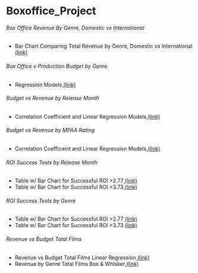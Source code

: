 # Boxoffice_Project

<h6>Box Office Revenue By Genre, Domestic vs International</h6>
<ul>
  <li>Bar Chart Comparing Total Revenue by Genre, Domestic vs International<a href="https://github.com/cspence001/Boxoffice_Project/blob/main/Project%20Files/Box%20Office%20Revenues%20By%20Genre.ipynb"> (link)</a></li>
 </ul>

<h6> Box Office v Production Budget by Genre</h6>
<ul>
  <li>Regression Models<a href="https://github.com/cspence001/Boxoffice_Project/blob/main/Project%20Files/box%20office%20vs%20production%20budget%20by%20genre%20regression%20(4).ipynb"> (link)</a></li>
</ul>

<h6>Budget vs Revenue by Release Month</h6>
<ul>
  <li>Correlation Coefficient and Linear Regression Models<a href="https://github.com/cspence001/Boxoffice_Project/blob/main/Project%20Files/Budget_vs_Revenue%20per%20month.ipynb"> (link)</a></li>
</ul>

<h6>Budget vs Revenue by MPAA Rating</h6>
<ul>
  <li>Correlation Coefficeint and Linear Regression Models<a href="https://github.com/cspence001/Boxoffice_Project/blob/main/Project%20Files/Budget_vs_Revenue_Not_Rated.ipynb"> (link)</a></li>
</ul>

<h6>ROI Success Tests by Release Month</h6>
<ul>
  <li>Table w/ Bar Chart for Successful ROI >2.77<a href="https://github.com/cspence001/Boxoffice_Project/blob/main/Project%20Files/ROI%20success%20tests%20per%20month.ipynb"> (link)</a></li>
  <li>Table w/ Bar Chart for Successful ROI >3.73<a href="https://github.com/cspence001/Boxoffice_Project/blob/main/Project%20Files/ROI%20success%20tests%20per%20month.ipynb"> (link)</a></li>
</ul>

<h6>ROI Success Tests by Genre</h6>
<ul>
  <li>Table w/ Bar Chart for Successful ROI >2.77 <a href="https://github.com/cspence001/Boxoffice_Project/blob/main/Project%20Files/analysis_ROI%20success%20tests.ipynb"> (link)</a></li>
  <li>Table w/ Bar Chart for Successful ROI >3.73 <a href="https://github.com/cspence001/Boxoffice_Project/blob/main/Project%20Files/analysis_ROI%20success%20tests.ipynb"> (link)</a></li>
</ul>

<h6>Revenue vs Budget Total Films</h6>
<ul>
  <li>Revenue vs Budget Total Films Linear Regression<a href="https://github.com/cspence001/Boxoffice_Project/blob/main/Project%20Files/linear%20regress.ipynb"> (link)</a></li>
  <li>Revenue by Genre Total Films Box & Whisker<a href="https://github.com/cspence001/Boxoffice_Project/blob/main/Project%20Files/linear%20regress.ipynb"> (link)</li>
</ul>

